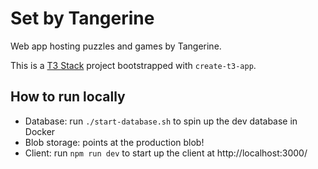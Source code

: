 # Set by Tangerine

Web app hosting puzzles and games by Tangerine.

This is a [T3 Stack](https://create.t3.gg/) project bootstrapped with `create-t3-app`.

## How to run locally

- Database: run `./start-database.sh` to spin up the dev database in Docker
- Blob storage: points at the production blob!
- Client: run `npm run dev` to start up the client at http://localhost:3000/
